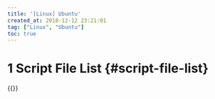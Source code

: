 ```yaml
---
title: '[Linux] Ubuntu'
created_at: 2018-12-12 23:21:01
tag: ["Linux", "Ubuntu"]
toc: true
---
```


# 1 Script File List {#script-file-list}

{{<file-list regularExpression="^.*\.sh$">}}
